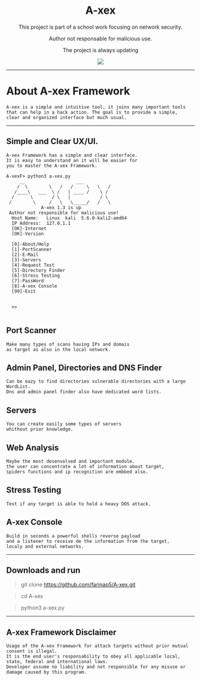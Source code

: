 <h1 align="center">A-xex</h1>
<p align="center">This project is part of a school work focusing on network security.</p>
<p align="center">Author not responsable for malicious use.</p>
<p align="center">The project is always updating</p>
<p align="center"> 
   <img src="https://img.shields.io/badge/language-python-blue.svg">
</p>

***

# About A-xex Framework

```
A-xex is a simple and intuitive tool, it joins many important tools 
that can help in a hack action. The goal is to provide a simple, 
clear and organized interface but much usual.
```

---

## Simple and Clear UX/UI.

```
A-xex Framework has a simple and clear interface. 
It is easy to understand an it will be easier for 
you to master the A-xex Framework.
```

```
A-xexF> python3 a-xex.py
     __                   ___             
    /  \        \   /   /     \   \   /   
   /____\   ___  \ /   | ____ /    \ /    
  /      \       / \   |           / \    
 /        \     /   \   \_____/   /   \   
             A-xex 1.3 is up              
 Author not responsible for malicious use! 
  Host Name:   Linux  kali  5.6.0-kali2-amd64 
  IP Address:  127.0.1.1 
  [OK]-Internet
  [OK]-Version

  [0]-About/Help
  [1]-PortScanner
  [2]-E-Mail
  [3]-Servers
  [4]-Request Test
  [5]-Directory Finder
  [6]-Stress Testing
  [7]-PassWord
  [8]-A-xex Console
  [99]-Exit


  >> 


```

## Port Scanner

```
Make many types of scans having IPs and domais 
as target as also in the local network. 
```
## Admin Panel, Directories and DNS Finder

```
Can be eazy to find directories vulnerable directories with a large WordList.
Dns and admin panel finder also have dedicated word lists.
```
## Servers

```
You can create easily some types of servers 
whithout prior knowledge.
```

## Web Analysis

```
Maybe the most desenvolved and important module.
the user can concentrate a lot of information about target, 
spiders functions and ip recognition are embbed also.
```

## Stress Testing

```
Test if any target is able to hold a heavy DOS attack.
```

## A-xex Console

```
Build in seconds a powerful shells reverse payload 
and a listener to receive de the information from the target, 
localy and external networks.
```

---

## Downloads and run

> git clone https://github.com/farinap5/A-xex.git

> cd A-xex

> python3 a-xex.py

---

## A-xex Framework Disclaimer

```
Usage of the A-xex Framework for attack targets without prior mutual consent is illegal. 
It is the end user's responsability to obey all applicable local, state, federal and international laws. 
Developer assume no liability and not responsible for any misuse or damage caused by this program.
```
